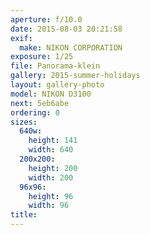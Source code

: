 ```yaml
---
aperture: f/10.0
date: 2015-08-03 20:21:58
exif:
  make: NIKON CORPORATION
exposure: 1/25
file: Panorama-klein
gallery: 2015-summer-holidays
layout: gallery-photo
model: NIKON D3100
next: 5eb6abe
ordering: 0
sizes:
  640w:
    height: 141
    width: 640
  200x200:
    height: 200
    width: 200
  96x96:
    height: 96
    width: 96
title: 
---
```

